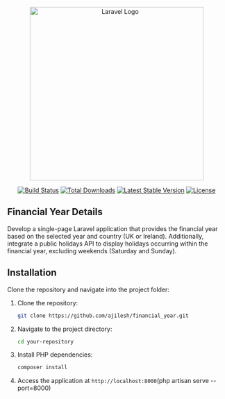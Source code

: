 <p align="center"><a href="https://laravel.com" target="_blank"><img src="https://raw.githubusercontent.com/laravel/art/master/logo-lockup/5%20SVG/2%20CMYK/1%20Full%20Color/laravel-logolockup-cmyk-red.svg" width="400" alt="Laravel Logo"></a></p>

<p align="center">
<a href="https://github.com/laravel/framework/actions"><img src="https://github.com/laravel/framework/workflows/tests/badge.svg" alt="Build Status"></a>
<a href="https://packagist.org/packages/laravel/framework"><img src="https://img.shields.io/packagist/dt/laravel/framework" alt="Total Downloads"></a>
<a href="https://packagist.org/packages/laravel/framework"><img src="https://img.shields.io/packagist/v/laravel/framework" alt="Latest Stable Version"></a>
<a href="https://packagist.org/packages/laravel/framework"><img src="https://img.shields.io/packagist/l/laravel/framework" alt="License"></a>
</p>

## Financial Year Details

Develop a single-page Laravel application that provides the financial year based on the selected year
and country (UK or Ireland). Additionally, integrate a public holidays API to display holidays occurring
within the financial year, excluding weekends (Saturday and Sunday).

## Installation

Clone the repository and navigate into the project folder:

1. Clone the repository:

    ```bash
    git clone https://github.com/ajilesh/financial_year.git
    ```

2. Navigate to the project directory:

    ```bash
    cd your-repository
    ```

3. Install PHP dependencies:

    ```bash
    composer install
    ```

4. Access the application at `http://localhost:8000`(php artisan serve --port=8000)

